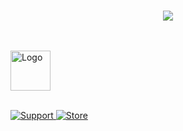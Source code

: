  <p align = 'center'>
 
  <br>
  <img
    src="https://github-readme-stats.vercel.app/api?username=AndreIakko&theme=github_dark&show_icons=true"
  />
 
  <br><br>
   <img
      alt="Logo"
      src="https://i.imgur.com/meawLQ1.png"
      width="64" height="64"
    />
  <br><br>
  
  <a href="https://discord.gg/M3WhamHF">
    <img
      alt="Support"
      src="https://img.shields.io/badge/discord-5865F2?logo=discord&logoColor=white&style=for-the-badge"
    />
  </a>
  <a href="https://darksideofthecode.tebex.io/">
    <img
      alt="Store"
      src="https://i.imgur.com/bjSJWiu.png"
    />
  </a>
</p>
